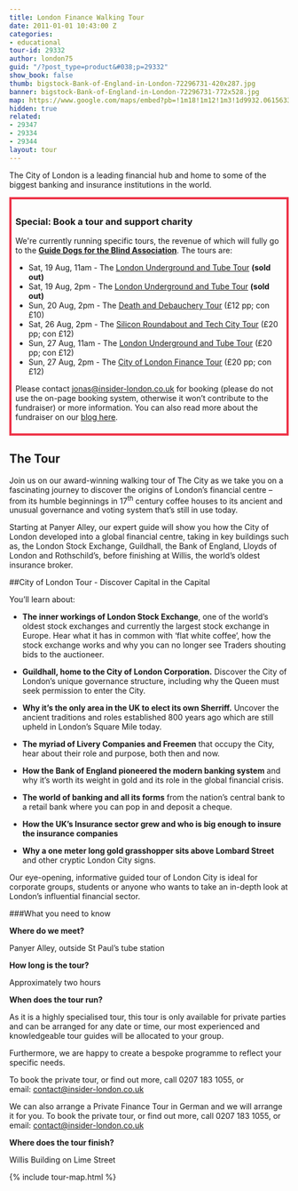 ```yaml
---
title: London Finance Walking Tour
date: 2011-01-01 10:43:00 Z
categories:
- educational
tour-id: 29332
author: london75
guid: "/?post_type=product&#038;p=29332"
show_book: false
thumb: bigstock-Bank-of-England-in-London-72296731-420x287.jpg
banner: bigstock-Bank-of-England-in-London-72296731-772x528.jpg
map: https://www.google.com/maps/embed?pb=!1m18!1m12!1m3!1d9932.061563355885!2d-0.09644565872492293!3d51.51293363219121!2m3!1f0!2f0!3f0!3m2!1i1024!2i768!4f13.1!3m3!1m2!1s0x487604ab2d4f4403%3A0xd86f22da5202b7ac!2sSt.+Paul's!5e0!3m2!1sen!2s!4v1431589314594
hidden: true
related:
- 29347
- 29334
- 29344
layout: tour
---
```


<p class="lede">The City of London is a leading financial hub and home to some of the biggest banking and insurance institutions in the world.</p>

<div style="padding: .5em; border: .35em solid #EE3348;">
<h3>Special: Book a tour and support charity</h3>
<p>We're currently running specific tours, the revenue of which will fully go to the <a href="http://www.guidedogs.org.uk/"><strong>Guide Dogs for the Blind Association</strong></a>. The tours are:</p>
<ul>
<li>Sat, 19 Aug, 11am - The <a href="http://www.insider-london.co.uk/tours/london-underground-and-tube-tour/">London Underground and Tube Tour</a> <strong>(sold out)</strong></li>
<li>Sat, 19 Aug, 2pm - The <a href="http://www.insider-london.co.uk/tours/london-underground-and-tube-tour/">London Underground and Tube Tour</a> <strong>(sold out)</strong></li>
<li>Sun, 20 Aug, 2pm - The <a href="http://www.insider-london.co.uk/tours/the-death-and-debauchery-tour/">Death and Debauchery Tour</a> (£12 pp; con £10)</li> 
<li>Sat, 26 Aug, 2pm - The <a href="http://www.insider-london.co.uk/tours/silicon-roundabout-and-tech-city-tour/">Silicon Roundabout and Tech City Tour</a> (£20 pp; con £12)</li>
<li>Sun, 27 Aug, 11am - The <a href="http://www.insider-london.co.uk/tours/london-underground-and-tube-tour/">London Underground and Tube Tour</a> (£20 pp; con £12)</li>
<li>Sun, 27 Aug, 2pm - The <a href="http://www.insider-london.co.uk/tours/london-finance-walking-tour/">City of London Finance Tour</a> (£20 pp; con £12)</li>
</ul>
<p>Please contact <a href="mailto:jonas@insider-london.co.uk">jonas@insider-london.co.uk</a> for booking (please do not use the on-page booking system, otherwise it won’t contribute to the fundraiser) or more information. You can also read more about the fundraiser on our <a href="http://www.insider-london.co.uk/insider-london-is-raising-funds-for-guide-dogs/">blog here</a>.</p>
</div>

## The Tour

Join us on our award-winning walking tour of The City as we take you on a fascinating journey to discover the origins of London’s financial centre &#8211; from its humble beginnings in 17<sup>th</sup> century coffee houses to its ancient and unusual governance and voting system that’s still in use today.

Starting at Panyer Alley, our expert guide will show you how the City of London developed into a global financial centre, taking in key buildings such as, the London Stock Exchange, Guildhall, the Bank of England, Lloyds of London and Rothschild’s, before finishing at Willis, the world’s oldest insurance broker.

##City of London Tour - Discover Capital in the Capital

You’ll learn about:

- **The inner workings of London Stock Exchange**, one of the world’s oldest stock exchanges and currently the largest stock exchange in Europe. Hear what it has in common with ‘flat white coffee’, how the stock exchange works and why you can no longer see Traders shouting bids to the auctioneer.

- **Guildhall, home to the City of London Corporation.** Discover the City of London’s unique governance structure, including why the Queen must seek permission to enter the City.

- **Why it’s the only area in the UK to elect its own Sherriff.** Uncover the ancient traditions and roles established 800 years ago which are still upheld in London’s Square Mile today.

- **The myriad of Livery Companies and Freemen** that occupy the City, hear about their role and purpose, both then and now.

- **How the Bank of England pioneered the modern banking system** and why it’s worth its weight in gold and its role in the global financial crisis.

- **The world of banking and all its forms** from the nation’s central bank to a retail bank where you can pop in and deposit a cheque.

- **How the UK’s Insurance sector grew and who is big enough to insure the insurance companies**

- **Why a one meter long gold grasshopper sits above Lombard Street** and other cryptic London City signs.

Our eye-opening, informative guided tour of London City is ideal for corporate groups, students or anyone who wants to take an in-depth look at London’s influential financial sector.

###What you need to know

**Where do we meet?**

Panyer Alley, outside St Paul&#8217;s tube station

**How long is the tour?**

Approximately two hours

**When does the tour run?**

As it is a highly specialised tour, this tour is only available for private parties and can be arranged for any date or time, our most experienced and knowledgeable tour guides will be allocated to your group.

Furthermore, we are happy to create a bespoke programme to reflect your specific needs.

To book the private tour, or find out more, call 0207 183 1055, or email: <a href="mailto:contact@insider-london.co.uk">contact@insider-london.co.uk</a>

We can also arrange a Private Finance Tour in German and we will arrange it for you. To book the private tour, or find out more, call 0207 183 1055, or email: contact@insider-london.co.uk

**Where does the tour finish?**

Willis Building on Lime Street

{% include tour-map.html %}
